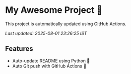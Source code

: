 # My Awesome Project 🚀

This project is automatically updated using GitHub Actions.

_Last updated: 2025-08-01 23:26:25 IST_

## Features
- Auto-update README using Python 🐍
- Auto Git push with GitHub Actions 🤖
